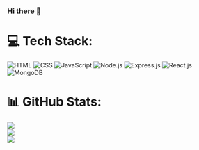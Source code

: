 ### Hi there 👋

# 💻 Tech Stack:
![HTML](https://img.shields.io/badge/html-%2300599C.svg?style=for-the-badge&logo=html&logoColor=white) ![CSS](https://img.shields.io/badge/css-3670A0?style=for-the-badge&logo=css&logoColor=ffdd54) ![JavaScript](https://img.shields.io/badge/javascript-%23ED8B00.svg?style=for-the-badge&logo=jaascript&logoColor=white) ![Node.js](https://img.shields.io/badge/nodejs-%2300599C.svg?style=for-the-badge&logo=nodejs&logoColor=white) ![Express.js](https://img.shields.io/badge/expressjs-3670A0?style=for-the-badge&logo=expressjs&logoColor=ffdd54) ![React.js](https://img.shields.io/badge/reactjs-%23ED8B00.svg?style=for-the-badge&logo=reactjs&logoColor=white) ![MongoDB](https://img.shields.io/badge/mongoDB-%23ED8B00.svg?style=for-the-badge&logo=MongoDB&logoColor=white)
# 📊 GitHub Stats:
![](https://github-readme-stats.vercel.app/api?username=aviraljain19&theme=nightowl&hide_border=false&include_all_commits=true&count_private=false)<br/>
![](https://github-readme-streak-stats.herokuapp.com/?user=aviraljain19&theme=nightowl&hide_border=false)<br/>
![](https://github-readme-stats.vercel.app/api/top-langs/?username=aviraljain19&theme=nightowl&hide_border=false&include_all_commits=true&count_private=false&layout=compact)

<!--## 🏆 GitHub Trophies
![](https://github-profile-trophy.vercel.app/?username=aviraljain19&theme=radical&no-frame=true&no-bg=false&margin-w=4)

### 🔝 Top Contributed Repo
![](https://github-contributor-stats.vercel.app/api?username=aviraljain19&limit=5&theme=dark&combine_all_yearly_contributions=true)

---
[![](https://visitcount.itsvg.in/api?id=aviraljain19&icon=2&color=6)](https://visitcount.itsvg.in)

<!-- Proudly created with GPRM ( https://gprm.itsvg.in ) -->
<!--
**aviraljain19/aviraljain19** is a ✨ _special_ ✨ repository because its `README.md` (this file) appears on your GitHub profile.

Here are some ideas to get you started:

- 🔭 I’m currently working on ...
- 🌱 I’m currently learning ...
- 👯 I’m looking to collaborate on ...
- 🤔 I’m looking for help with ...
- 💬 Ask me about ...
- 📫 How to reach me: ...
- 😄 Pronouns: ...
- ⚡ Fun fact: ...
-->
